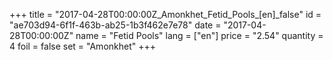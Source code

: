 +++
title = "2017-04-28T00:00:00Z_Amonkhet_Fetid_Pools_[en]_false"
id = "ae703d94-6f1f-463b-ab25-1b3f462e7e78"
date = "2017-04-28T00:00:00Z"
name = "Fetid Pools"
lang = ["en"]
price = "2.54"
quantity = 4
foil = false
set = "Amonkhet"
+++
